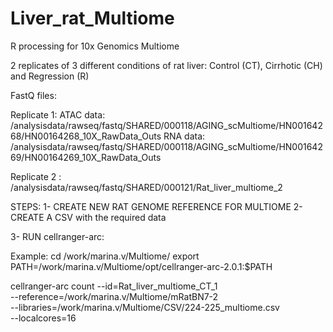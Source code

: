 # Liver_rat_Multiome
R processing for 10x Genomics Multiome

2 replicates of 3 different conditions of rat liver: Control (CT), Cirrhotic (CH) and Regression (R)

FastQ files:

Replicate 1: ATAC data: /analysisdata/rawseq/fastq/SHARED/000118/AGING_scMultiome/HN00164268/HN00164268_10X_RawData_Outs
              RNA data: /analysisdata/rawseq/fastq/SHARED/000118/AGING_scMultiome/HN00164269/HN00164269_10X_RawData_Outs

Replicate 2 : /analysisdata/rawseq/fastq/SHARED/000121/Rat_liver_multiome_2

STEPS:
1- CREATE NEW RAT GENOME REFERENCE FOR MULTIOME
2- CREATE A CSV with the required data


3- RUN cellranger-arc:

Example: 
cd /work/marina.v/Multiome/
export PATH=/work/marina.v/Multiome/opt/cellranger-arc-2.0.1:$PATH

cellranger-arc count --id=Rat_liver_multiome_CT_1\
			--reference=/work/marina.v/Multiome/mRatBN7-2 \
			--libraries=/work/marina.v/Multiome/CSV/224-225_multiome.csv \
			--localcores=16	




